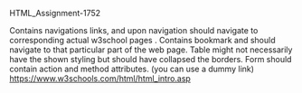 HTML_Assignment-1752

Contains navigations links, and upon navigation should navigate to corresponding actual w3school pages .
Contains bookmark and should navigate to that particular part of the web page.
Table might not necessarily have the shown styling but should have collapsed the borders.
Form should contain action and method attributes. (you can use a dummy link)
https://www.w3schools.com/html/html_intro.asp
